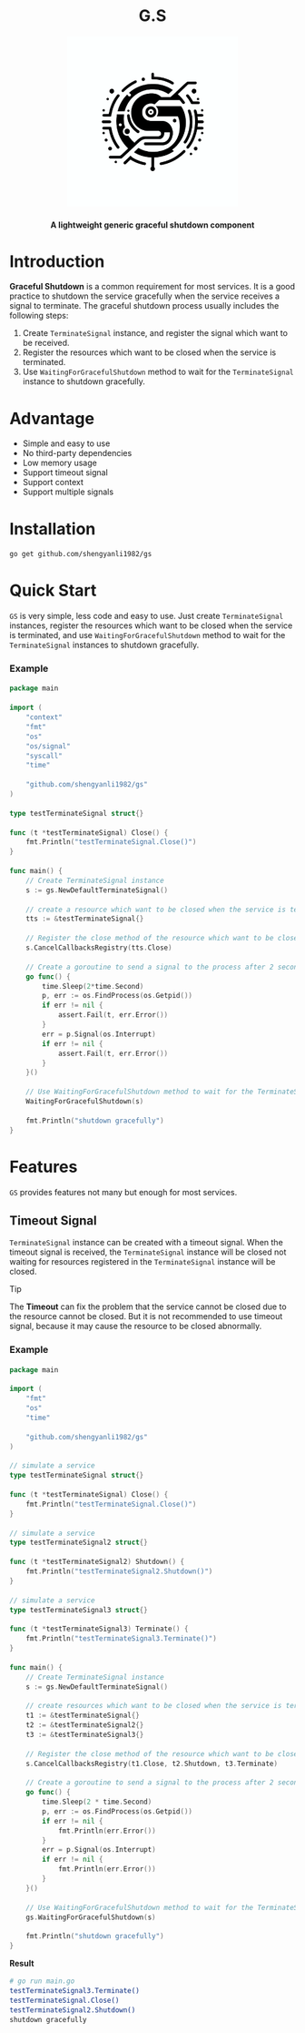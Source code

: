 <div align="center">
	<h1>G.S</h1>
	<img src="assets/logo.png" alt="logo" width="300px">
    <h4>A lightweight generic graceful shutdown component</h4>
</div>

# Introduction

**Graceful Shutdown** is a common requirement for most services. It is a good practice to shutdown the service gracefully when the service receives a signal to terminate. The graceful shutdown process usually includes the following steps:

1. Create `TerminateSignal` instance, and register the signal which want to be received.
2. Register the resources which want to be closed when the service is terminated.
3. Use `WaitingForGracefulShutdown` method to wait for the `TerminateSignal` instance to shutdown gracefully.

# Advantage

-   Simple and easy to use
-   No third-party dependencies
-   Low memory usage
-   Support timeout signal
-   Support context
-   Support multiple signals

# Installation

```bash
go get github.com/shengyanli1982/gs
```

# Quick Start

`GS` is very simple, less code and easy to use. Just create `TerminateSignal` instances, register the resources which want to be closed when the service is terminated, and use `WaitingForGracefulShutdown` method to wait for the `TerminateSignal` instances to shutdown gracefully.

### Example

```go
package main

import (
	"context"
	"fmt"
	"os"
	"os/signal"
	"syscall"
	"time"

	"github.com/shengyanli1982/gs"
)

type testTerminateSignal struct{}

func (t *testTerminateSignal) Close() {
	fmt.Println("testTerminateSignal.Close()")
}

func main() {
	// Create TerminateSignal instance
	s := gs.NewDefaultTerminateSignal()

	// create a resource which want to be closed when the service is terminated
	tts := &testTerminateSignal{}

	// Register the close method of the resource which want to be closed when the service is terminated
	s.CancelCallbacksRegistry(tts.Close)

	// Create a goroutine to send a signal to the process after 2 seconds
	go func() {
		time.Sleep(2*time.Second)
		p, err := os.FindProcess(os.Getpid())
		if err != nil {
			assert.Fail(t, err.Error())
		}
		err = p.Signal(os.Interrupt)
		if err != nil {
			assert.Fail(t, err.Error())
		}
	}()

	// Use WaitingForGracefulShutdown method to wait for the TerminateSignal instance to shutdown gracefully
	WaitingForGracefulShutdown(s)

	fmt.Println("shutdown gracefully")
}
```

# Features

`GS` provides features not many but enough for most services.

## Timeout Signal

`TerminateSignal` instance can be created with a timeout signal. When the timeout signal is received, the `TerminateSignal` instance will be closed not waiting for resources registered in the `TerminateSignal` instance will be closed.

> [!TIP]
> The **Timeout** can fix the problem that the service cannot be closed due to the resource cannot be closed. But it is not recommended to use timeout signal, because it may cause the resource to be closed abnormally.

### Example

```go
package main

import (
	"fmt"
	"os"
	"time"

	"github.com/shengyanli1982/gs"
)

// simulate a service
type testTerminateSignal struct{}

func (t *testTerminateSignal) Close() {
	fmt.Println("testTerminateSignal.Close()")
}

// simulate a service
type testTerminateSignal2 struct{}

func (t *testTerminateSignal2) Shutdown() {
	fmt.Println("testTerminateSignal2.Shutdown()")
}

// simulate a service
type testTerminateSignal3 struct{}

func (t *testTerminateSignal3) Terminate() {
	fmt.Println("testTerminateSignal3.Terminate()")
}

func main() {
	// Create TerminateSignal instance
	s := gs.NewDefaultTerminateSignal()

	// create resources which want to be closed when the service is terminated
	t1 := &testTerminateSignal{}
	t2 := &testTerminateSignal2{}
	t3 := &testTerminateSignal3{}

	// Register the close method of the resource which want to be closed when the service is terminated
	s.CancelCallbacksRegistry(t1.Close, t2.Shutdown, t3.Terminate)

	// Create a goroutine to send a signal to the process after 2 seconds
	go func() {
		time.Sleep(2 * time.Second)
		p, err := os.FindProcess(os.Getpid())
		if err != nil {
			fmt.Println(err.Error())
		}
		err = p.Signal(os.Interrupt)
		if err != nil {
			fmt.Println(err.Error())
		}
	}()

	// Use WaitingForGracefulShutdown method to wait for the TerminateSignal instance to shutdown gracefully
	gs.WaitingForGracefulShutdown(s)

	fmt.Println("shutdown gracefully")
}
```

**Result**

```bash
# go run main.go 
testTerminateSignal3.Terminate()
testTerminateSignal.Close()
testTerminateSignal2.Shutdown()
shutdown gracefully
```
